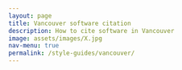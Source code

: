 ```yaml
---
layout: page
title: Vancouver software citation
description: How to cite software in Vancouver
image: assets/images/X.jpg
nav-menu: true
permalink: /style-guides/vancouver/
---
```

